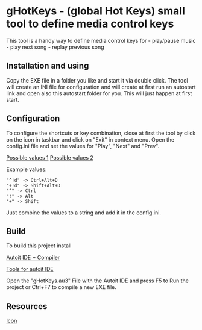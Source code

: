 # gHotKeys - (global Hot Keys) small tool to define media control keys

This tool is a handy way to define media control keys for
    - play/pause music
    - play next song
    - replay previous song



## Installation and using

Copy the EXE file in a folder you like and start it via double click.
The tool will create an INI file for configuration and will create at first run an autostart link and open also this autostart folder for you. This will just happen at first start.



## Configuration

To configure the shortcuts or key combination, close at first the tool by click on the icon in taskbar and click on "Exit" in context menu.
Open the config.ini file and set the values for "Play", "Next" and "Prev".

[Possible values 1](https://www.autoitscript.com/autoit3/docs/functions/HotKeySet.htm)
[Possible values 2](https://www.autoitscript.com/autoit3/docs/appendix/SendKeys.htm)

Example values:

    "^!d" -> Ctrl+Alt+D
    "+!d" -> Shift+Alt+D
    "^" -> Ctrl
    "!" -> Alt
    "+" -> Shift

Just combine the values to a string and add it in the config.ini.



## Build

To build this project install

[Autoit IDE + Compiler](https://www.autoitscript.com/cgi-bin/getfile.pl?autoit3/autoit-v3-setup.exe)

[Tools for autoit IDE](https://www.autoitscript.com/cgi-bin/getfile.pl?../autoit3/scite/download/SciTE4AutoIt3.exe)

Open the "gHotKeys.au3" File with the Autoit IDE and press F5 to Run the project or Ctrl+F7 to compile a new EXE file.



## Resources
[Icon](https://findicons.com/icon/175714/diagram_v2_21)
